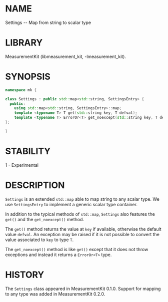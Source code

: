 # NAME
Settings -- Map from string to scalar type

# LIBRARY
MeasurementKit (libmeasurement_kit, -lmeasurement_kit).

# SYNOPSIS
```C++
namespace mk {

class Settings : public std::map<std::string, SettingsEntry> {
  public:
    using std::map<std::string, SettingsEntry>::map;
    template <typename T> T get(std::string key, T defval);
    template <typename T> ErrorOr<T> get_noexcept(std::string key, T defval);
};

}
```

# STABILITY

1 - Experimental

# DESCRIPTION

`Settings` is an extended `std::map` able to map string to any scalar type. We
use `SettingsEntry` to implement a generic scalar type container.

In addition to the typical methods of `std::map`, `Settings` also features
the `get()` and the `get_noexcept()` method.

The `get()` method returns the value
at `key` if available, otherwise the default value `defval`. An exception may
be raised if it is not possible to convert the value associated to `key`
to type `T`.

The `get_noexcept()` method is like `get()` except that it does
not throw exceptions and instead it returns a `ErrorOr<T>` type.

# HISTORY

The `Settings` class appeared in MeasurementKit 0.1.0. Support for mapping to
any type was added in MeasurementKit 0.2.0.
